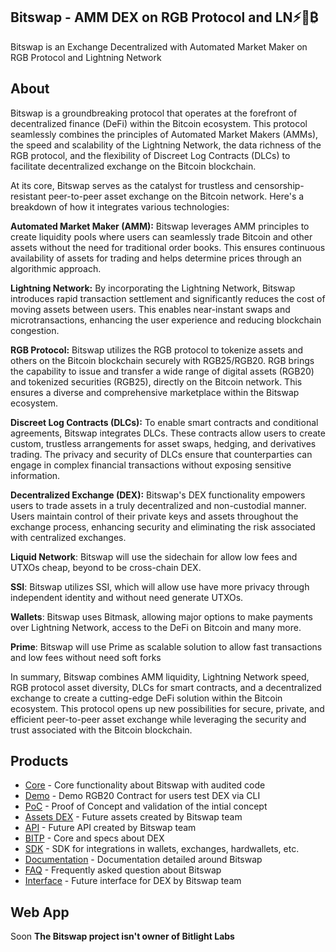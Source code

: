 
## Bitswap - AMM DEX on RGB Protocol  and LN⚡💱₿


Bitswap is an Exchange Decentralized with Automated Market Maker on RGB Protocol and Lightning Network

## About

Bitswap is a groundbreaking protocol that operates at the forefront of decentralized finance (DeFi) within the Bitcoin ecosystem. This protocol seamlessly combines the principles of Automated Market Makers (AMMs), the speed and scalability of the Lightning Network, the data richness of the RGB protocol, and the flexibility of Discreet Log Contracts (DLCs) to facilitate decentralized exchange on the Bitcoin blockchain.

At its core, Bitswap serves as the catalyst for trustless and censorship-resistant peer-to-peer asset exchange on the Bitcoin network. Here's a breakdown of how it integrates various technologies:

**Automated Market Maker (AMM):** Bitswap leverages AMM principles to create liquidity pools where users can seamlessly trade Bitcoin and other assets without the need for traditional order books. This ensures continuous availability of assets for trading and helps determine prices through an algorithmic approach.

**Lightning Network:** By incorporating the Lightning Network, Bitswap introduces rapid transaction settlement and significantly reduces the cost of moving assets between users. This enables near-instant swaps and microtransactions, enhancing the user experience and reducing blockchain congestion.

**RGB Protocol:** Bitswap utilizes the RGB protocol to tokenize assets  and others on the Bitcoin blockchain securely with RGB25/RGB20. RGB brings the capability to issue and transfer a wide range of digital assets (RGB20) and tokenized securities (RGB25), directly on the Bitcoin network. This ensures a diverse and comprehensive marketplace within the Bitswap ecosystem.

 **Discreet Log Contracts (DLCs):** To enable smart contracts and conditional agreements, Bitswap integrates DLCs. These contracts allow users to create custom, trustless arrangements for asset swaps, hedging, and derivatives trading. The privacy and security of DLCs ensure that counterparties can engage in complex financial transactions without exposing sensitive information.

**Decentralized Exchange (DEX):** Bitswap's DEX functionality empowers users to trade assets in a truly decentralized and non-custodial manner. Users maintain control of their private keys and assets throughout the exchange process, enhancing security and eliminating the risk associated with centralized exchanges.

**Liquid Network**: Bitswap will use the sidechain for allow low fees and UTXOs cheap, beyond to be cross-chain DEX.

**SSI**: Bitswap utilizes SSI, which will allow use have more privacy through independent identity and without need generate UTXOs.

**Wallets**: Bitswap uses  Bitmask, allowing major options to make payments over Lightning Network, access to the DeFi on Bitcoin and many more.

**Prime**: Bitswap will use Prime as scalable solution to allow fast transactions and low fees without need soft forks 

In summary, Bitswap combines AMM liquidity, Lightning Network speed, RGB protocol asset diversity, DLCs for smart contracts, and a decentralized exchange to create a cutting-edge DeFi solution within the Bitcoin ecosystem. This protocol opens up new possibilities for secure, private, and efficient peer-to-peer asset exchange while leveraging the security and trust associated with the Bitcoin blockchain.

## Products

 - [Core](https://github.com/BitSwap-BiFi/Bitswap-core-dev) - Core functionality about Bitswap with audited code
 - [Demo](https://github.com/BitSwap-BiFi/Bitswap-core) - Demo RGB20 Contract for users test DEX via CLI
 - [PoC](https://github.com/BitSwap-BiFi/Bitswap-PoC) - Proof of Concept and validation of the intial concept
 - [Assets DEX](https://github.com/BitSwap-BiFi/assets-dex) - Future assets created by Bitswap team 
 - [API](https://github.com/BitSwap-BiFi/Bitswap-API) - Future API created by Bitswap team
 - [BITP](https://github.com/BitSwap-BiFi/BITP) - Core and specs about DEX
 - [SDK](https://github.com/BitSwap-BiFi/bitswap-sdk) - SDK for integrations in wallets, exchanges, hardwallets, etc.
 - [Documentation](https://github.com/BitSwap-BiFi/bitswap-docs) - Documentation detailed around Bitswap
 - [FAQ](https://github.com/BitSwap-BiFi/Bitswap-FAQ) - Frequently asked question about Bitswap
 - [Interface](https://github.com/BitSwap-BiFi/bitswap-interface) - Future interface for DEX by Bitswap team
   

## Web App

Soon
                                                  **The Bitswap project isn't owner of Bitlight Labs**